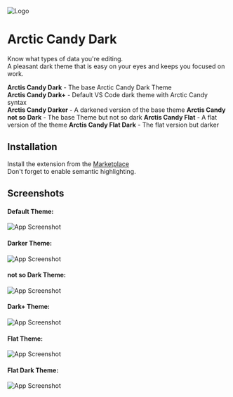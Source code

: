 ![Logo](https://i.postimg.cc/RZh2yBJt/logo-Title.png)

# Arctic Candy Dark

Know what types of data you're editing.  
A pleasant dark theme that is easy on your eyes and keeps you focused on work.

**Arctis Candy Dark** - The base Arctic Candy Dark Theme  
**Arctis Candy Dark+** - Default VS Code dark theme with Arctic Candy syntax  
**Arctis Candy Darker** - A darkened version of the base theme
**Arctis Candy not so Dark** - The base Theme but not so dark
**Arctis Candy Flat** - A flat version of the theme
**Arctis Candy Flat Dark** - The flat version but darker

## Installation

Install the extension from the [Marketplace](https://marketplace.visualstudio.com/items?itemName=kenan-salar.arctic-candy-dark)  
Don't forget to enable semantic highlighting.

## Screenshots

#### Default Theme:

![App Screenshot](https://i.postimg.cc/HsfX1zV0/Screenshot-2024-03-17-133301.png)

#### Darker Theme:

![App Screenshot](https://i.postimg.cc/DZPp52SW/darker.png)

#### not so Dark Theme:

![App Screenshot](https://i.postimg.cc/zvdtZ0S8/not-so-dark.png)

#### Dark+ Theme:

![App Screenshot](https://i.postimg.cc/qqBb59K1/Dark.png)

#### Flat Theme:

![App Screenshot](https://i.postimg.cc/7PXQ2Zvd/flat.png)

#### Flat Dark Theme:

![App Screenshot](https://i.postimg.cc/Yq9DfBM9/flat-dark.png)
